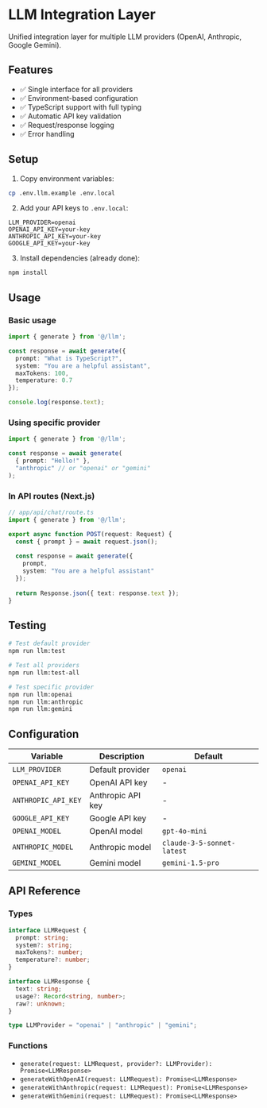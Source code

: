 # LLM Integration Layer

Unified integration layer for multiple LLM providers (OpenAI, Anthropic, Google Gemini).

## Features

- ✅ Single interface for all providers
- ✅ Environment-based configuration
- ✅ TypeScript support with full typing
- ✅ Automatic API key validation
- ✅ Request/response logging
- ✅ Error handling

## Setup

1. Copy environment variables:
```bash
cp .env.llm.example .env.local
```

2. Add your API keys to `.env.local`:
```env
LLM_PROVIDER=openai
OPENAI_API_KEY=your-key
ANTHROPIC_API_KEY=your-key
GOOGLE_API_KEY=your-key
```

3. Install dependencies (already done):
```bash
npm install
```

## Usage

### Basic usage

```typescript
import { generate } from '@/llm';

const response = await generate({
  prompt: "What is TypeScript?",
  system: "You are a helpful assistant",
  maxTokens: 100,
  temperature: 0.7
});

console.log(response.text);
```

### Using specific provider

```typescript
import { generate } from '@/llm';

const response = await generate(
  { prompt: "Hello!" },
  "anthropic" // or "openai" or "gemini"
);
```

### In API routes (Next.js)

```typescript
// app/api/chat/route.ts
import { generate } from '@/llm';

export async function POST(request: Request) {
  const { prompt } = await request.json();
  
  const response = await generate({
    prompt,
    system: "You are a helpful assistant"
  });
  
  return Response.json({ text: response.text });
}
```

## Testing

```bash
# Test default provider
npm run llm:test

# Test all providers
npm run llm:test-all

# Test specific provider
npm run llm:openai
npm run llm:anthropic
npm run llm:gemini
```

## Configuration

| Variable | Description | Default |
|----------|-------------|---------|
| `LLM_PROVIDER` | Default provider | `openai` |
| `OPENAI_API_KEY` | OpenAI API key | - |
| `ANTHROPIC_API_KEY` | Anthropic API key | - |
| `GOOGLE_API_KEY` | Google API key | - |
| `OPENAI_MODEL` | OpenAI model | `gpt-4o-mini` |
| `ANTHROPIC_MODEL` | Anthropic model | `claude-3-5-sonnet-latest` |
| `GEMINI_MODEL` | Gemini model | `gemini-1.5-pro` |

## API Reference

### Types

```typescript
interface LLMRequest {
  prompt: string;
  system?: string;
  maxTokens?: number;
  temperature?: number;
}

interface LLMResponse {
  text: string;
  usage?: Record<string, number>;
  raw?: unknown;
}

type LLMProvider = "openai" | "anthropic" | "gemini";
```

### Functions

- `generate(request: LLMRequest, provider?: LLMProvider): Promise<LLMResponse>`
- `generateWithOpenAI(request: LLMRequest): Promise<LLMResponse>`
- `generateWithAnthropic(request: LLMRequest): Promise<LLMResponse>`
- `generateWithGemini(request: LLMRequest): Promise<LLMResponse>`
